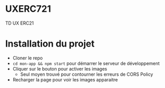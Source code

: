 # UXERC721
TD UX ERC21

# Installation du projet

* Cloner le repo
* `cd mon-app && npm start` pour démarrer le serveur de développement
* Cliquer sur le bouton pour activer les images
    * Seul moyen trouvé pour contourner les erreurs de CORS Policy
* Recharger la page pour voir les images apparaitre
